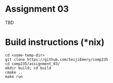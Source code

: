 # Assignment 03

TBD

# Build instructions (\*nix)
    cd <some-temp-dir>
    git clone https://github.com/SeijiEmery/comp235
    cd comp235/assignment_03/
    mkdir build; cd build
    cmake ..
    make run
